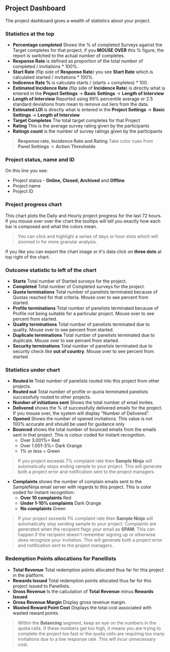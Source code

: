 ## Project Dashboard

The project dashboard gives a wealth of statistics about your project.

### Statistics at the top
- **Percentage completed** Shows the % of completed Surveys against the Target completes for that project, if you **MOUSE OVER** this % figure, the report is switched to the actual number of completes.
- **Response Rate** is defined as proportion of the total number of completed / invitations * 100%. 
- **Start Rate** (flip side of **Response Rate**) you see **Start Rate** which is calculated started / invitations * 100%.
- **Indicence Rate %** is calculate starts / (starts + completes) * 100.
- **Estimated Incidence Rate** (flip side of **Incidence Rate**) is directly what is entered in the **Project Settings** -> **Basic Settings** -> **Length of Interview**
- **Length of Interview** Reported using 99% percentile average or 2.5 standard deviations from mean to remove out liers from the data.
- **Estimated LOI** is directly what is entered in the **Project Settings** -> **Basic Settings** -> **Length of Interview**
- **Target Completes** The total target completes for that Project
- **Rating** This is the average survey rating given by the participants
- **Ratings count** is the number of survey ratings given by the participants

> **Response rate, Incidence Rate and Rating** Take color cues from **Panel Settings** -> **Action Thresholds**

### Project status, name and ID

On this line you see:
- Project status - **Online, Closed, Archived** and **Offline**
- Project name
- Project ID

### Project progress chart

This chart plots the Daily and Hourly project progress for the last 72 hours. If you mouse over over the chart the tooltips will tell you exactly how each bar is composed and what the colors mean.

> You can click and highlight a series of days or hour slots which will zoomed in for more granular analysis.

If you like you can export the chart image or it's data click on **three dots** at top right of the chart.

### Outcome statistic to left of the chart

- **Starts** Total number of Started surveys for the project.
- **Completed** Total number of Completed surveys for the project.
- **Quota terminations** Total number of panelists terminated because of Quotas reached for that criteria. Mouse over to see percent from started.
- **Profile terminations** Total number of panelists terminated because of Profile not being suitable for a particular project. Mouse over to see percent from started.
- **Quality terminations** Total number of panelists terminated due to quality. Mouse over to see percent from started.
- **Duplicate terminations** Total number of panelists terminated due to duplicate. Mouse over to see percent from started.
- **Security terminations** Total number of panelists terminated due to security check like **out of country**. Mouse over to see percent from started.

### Statistics under chart  
- **Routed in** Total number of panelists routed into this project from other projects.
- **Routed out** Total number of profile or quota terminated panelists successfully routed to other projects.
- **Number of initiations sent** Shows the total number of email invites.
- **Delivered** shows the % of successfully delivered emails for the project.  If you mouse over, the system will display “Number of Delivered”.
- **Opened** Shows the number of opened invitations. This value is not 100% accurate and should be used for guidance only
- **Bounced** shows the total number of bounced emails from the emails sent in that project. This is colour coded for instant recognition.
  - Over 3.001%= Red
  - Over 1.001-3%= Dark Orange
  - 1% or less = Green  

> If you project exceeds 7% complaint rate then **Sample Ninja** will automatically stops ending sample to your project. This will generate both a project error and notification sent to the project managers.

- **Complaints** shows the number of complain emails sent to the SampleNinja email server with regards to this project. This is color coded for instant recognition:
  - **Over 10 complaints**  Red
  - **Under 1-10% complaints** Dark Orange
  - **No complaints** Green

> If your project exceeds 1% complaint rate then **Sample Ninja** will automatically stop sending sample to your project. Complaints are generated when the recipient flags your email as **SPAM**. This can happen if the recipient doesn't remember signing up or otherwise does recognize your invitation. This will generate both a project error and notification sent to the project managers.

### Redemption Points allocations for Panellists
- **Total Revenue** Total redemption points allocated thus far for this project in the platform.
- **Rewards Issued** Total redemption points allocated thus far for this project issued to Panellists.
- **Gross Revenue** Is the calculation of **Total Revenue** minus **Rewards Issued**
- **Gross Revenue Margin** Display gross revenue margin.
- **Wasted Reward Point Cost** Displays the total cost associated with wasted reward points.

> Within the **Balancing** segment, keep an eye on the numbers in the quota cells. If these numbers get too high, it means you are trying to complete the project too fast or the quota cells are requiring too many invitations due to a low response rate. This will incur unnecessary cost.
